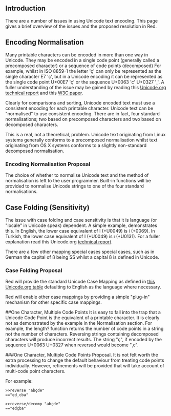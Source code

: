 ## Introduction
There are a number of issues in using Unicode text encoding. This page gives a brief overview of the issues and the proposed resolution in Red.

## Encoding Normalisation
Many printable characters can be encoded in more than one way in Unicode. They may be encoded in a single code point (generally called a precomposed character) or a sequence of code points (decomposed) For example, whilst in ISO 8859-1 the letter 'ç' can only be represented as the single character E7 'ç', but in a Unicode encoding it can be represented as the single code point U+00E7 'ç' or the sequence U+0063 'c' U+0327 '¸'. A fuller understanding of the issue may be gained by reading this [Unicode.org technical report](http://unicode.org/reports/tr15/) and this [W3C paper](http://www.w3.org/TR/charmod-norm/).

Clearly for comparisons and sorting, Unicode encoded text must use a consistent encoding for each printable character. Unicode text can be "normalised" to use consistent encoding. There are in fact, four standard normalisations; two based on precomposed characters and two based on decomposed characters.

This is a real, not a theoretical, problem. Unicode text originating from Linux systems generally conforms to a precomposed normalisation whilst text originating from OS X systems conforms to a slightly non-standard decomposed normalisation.

### Encoding Normalisation Proposal
The choice of whether to normalise Unicode text and the method of normalisation is left to the user programmer. Built-in functions will be provided to normalise Unicode strings to one of the four standard normalisations.

## Case Folding (Sensitivity)
The issue with case folding and case sensitivity is that it is language (or "locale" in Unicode speak) dependent. A simple example, demonstrates this. In English, the lower case equivalent of I (+U0049) is i (+0069). In Turkish, the lower case equivalent of I (+U0049) is ı (+U0131). For a fuller explanation read this Unicode.org [technical report](http://unicode.org/reports/tr21/tr21-5.html).

There are a few other mapping special cases special cases, such as in German the capital of ß being SS whilst a capital ß is defined in Unicode.

### Case Folding Proposal
Red will provide the standard Unicode Case Mapping as defined in [this Unicode.org table](http://www.unicode.org/Public/3.2-Update/CaseFolding-3.2.0.txt) defaulting to English as the language where necessary.

Red will enable other case mappings by providing a simple "plug-in" mechanism for other specific case mappings.

##One Character, Multiple Code Points 
It is easy to fall into the trap that a Unicode Code Point is the equivalent of a printable character. It is clearly not as demonstrated by the example in the Normalisation section. For example, the length? function returns the number of code points in a string not the number of characters. Reversing strings containing decomposed characters will produce incorrect results. The string "ç", if encoded by the sequence U+0063 U+0327 when reversed would become "¸c".

###One Character, Multiple Code Points Proposal.
It is not felt worth the extra processing to change the default behaviour from treating code points individually. However, refinements will be provided that will take account of multi-code point characters.

For example: 

```
>>reverse "abçde"
=="ed¸cba"

>>reverse/decomp "abçde"
=="edçba"
```
